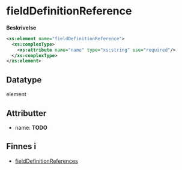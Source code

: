 # fieldDefinitionReference

**Beskrivelse**

```xml
<xs:element name="fieldDefinitionReference">
  <xs:complexType>
    <xs:attribute name="name" type="xs:string" use="required"/>
  </xs:complexType>
</xs:element>
```

## Datatype
element

## Attributter
*  name: **TODO**


## Finnes i
* [fieldDefinitionReferences](fieldDefinitionReferences.md)

